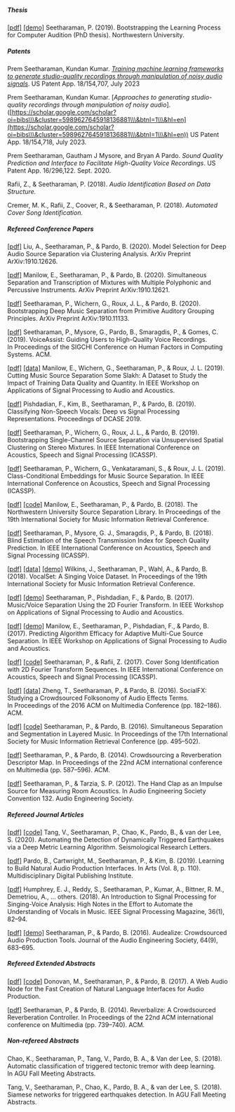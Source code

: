 
##### Thesis

[\[pdf\]](https://pseeth.github.io/public/papers/thesis.pdf) [\[demo\]](https://pseeth.github.io/public/thesis) Seetharaman, P. (2019). Bootstrapping the Learning Process for Computer Audition (PhD thesis). Northwestern University.

##### Patents

Prem Seetharaman, Kundan Kumar. *[Training machine learning frameworks to generate studio-quality recordings through manipulation of noisy audio signals](https://patents.google.com/patent/US20230230609A1/en)*. US Patent App. 18/154,707, July 2023

Prem Seetharaman, Kundan Kumar. \[*Approaches to generating studio-quality recordings through manipulation of noisy audio*].([https://scholar.google.com/scholar?oi=bibs\\\&cluster=5989627645918136881\\\&btnI=1\\\&hl=en](https://scholar.google.com/scholar?oi=bibs\\\&cluster=5989627645918136881\\\&btnI=1\\\&hl=en)) US Patent App. 18/154,718, July 2023.

Prem Seetharaman, Gautham J Mysore, and Bryan A Pardo. *Sound Quality Prediction and Interface to Facilitate High-Quality Voice Recordings*. US Patent App. 16/296,122. Sept. 2020.

Rafii, Z., & Seetharaman, P. (2018). *Audio Identification Based on Data Structure.*

Cremer, M. K., Rafii, Z., Coover, R., & Seetharaman, P. (2018). *Automated Cover Song Identification.*

##### Refereed Conference Papers

[\[pdf\]](https://arxiv.org/pdf/1910.12626.pdf) Liu, A., Seetharaman, P., & Pardo, B. (2020). Model Selection for Deep Audio Source Separation via Clustering Analysis. ArXiv Preprint ArXiv:1910.12626.

[\[pdf\]](https://arxiv.org/pdf/1910.12621.pdf) Manilow, E., Seetharaman, P., & Pardo, B. (2020). Simultaneous Separation and Transcription of Mixtures with Multiple Polyphonic and Percussive Instruments. ArXiv Preprint ArXiv:1910.12621.

[\[pdf\]](https://arxiv.org/pdf/1910.11133.pdf) Seetharaman, P., Wichern, G., Roux, J. L., & Pardo, B. (2020). Bootstrapping Deep Music Separation from Primitive Auditory Grouping Principles. ArXiv Preprint ArXiv:1910.11133.

[\[pdf\]](https://pseeth.github.io/public/papers/seetharaman_voiceassist_chi19.pdf) Seetharaman, P., Mysore, G., Pardo, B., Smaragdis, P., & Gomes, C. (2019). VoiceAssist: Guiding Users to High-Quality Voice Recordings. In Proceedings of the SIGCHI Conference on Human Factors in Computing Systems. ACM.

[\[pdf\]](https://pseeth.github.io/public/papers/manilow_wichern_seetharaman_le_roux_waspaa19.pdf) [\[data\]](https://www.slakh.com/) Manilow, E., Wichern, G., Seetharaman, P., & Roux, J. L. (2019). Cutting Music Source Separation Some Slakh: A Dataset to Study the Impact of Training Data Quality and Quantity. In IEEE Workshop on Applications of Signal Processing to Audio and Acoustics.

[\[pdf\]](https://pseeth.github.io/public/papers/pishdadian_kim_seetharaman_pardo_dcase2019.pdf) Pishdadian, F., Kim, B., Seetharaman, P., & Pardo, B. (2019). Classifying Non-Speech Vocals: Deep vs Signal Processing Representations. Proceedings of DCASE 2019.

[\[pdf\]](https://pseeth.github.io/public/papers/seetharaman_bootstrapping_icassp19.pdf) Seetharaman, P., Wichern, G., Roux, J. L., & Pardo, B. (2019). Bootstrapping Single-Channel Source Separation via Unsupervised Spatial Clustering on Stereo Mixtures. In IEEE International Conference on Acoustics, Speech and Signal Processing (ICASSP).

[\[pdf\]](https://pseeth.github.io/public/papers/seetharaman_class_icassp19.pdf) Seetharaman, P., Wichern, G., Venkataramani, S., & Roux, J. L. (2019). Class-Conditional Embeddings for Music Source Separation. In IEEE International Conference on Acoustics, Speech and Signal Processing (ICASSP).

[\[pdf\]](https://pseeth.github.io/public/papers/manilow_seetharaman_ismir18.pdf) [\[code\]](https://github.com/interactiveaudiolab/nussl) Manilow, E., Seetharaman, P., & Pardo, B. (2018). The Northwestern University Source Separation Library. In Proceedings of the 19th International Society for Music Information Retrieval Conference.

[\[pdf\]](https://pseeth.github.io/public/papers/seetharaman_mysore_icassp18.pdf) Seetharaman, P., Mysore, G. J., Smaragdis, P., & Pardo, B. (2018). Blind Estimation of the Speech Transmission Index for Speech Quality Prediction. In IEEE International Conference on Acoustics, Speech and Signal Processing (ICASSP).

[\[pdf\]](https://pseeth.github.io/public/papers/wilkins_seetharaman_ismir18.pdf) [\[data\]](https://zenodo.org/record/1193957) [\[demo\]](https://interactiveaudiolab.github.io/demos/vocalset) Wilkins, J., Seetharaman, P., Wahl, A., & Pardo, B. (2018). VocalSet: A Singing Voice Dataset. In Proceedings of the 19th International Society for Music Information Retrieval Conference.

[\[pdf\]](https://pseeth.github.io/publications/public/papers/seetharaman_2dft_waspaa2017.pdf) [\[demo\]](https://interactiveaudiolab.github.io/demos/2dft) Seetharaman, P., Pishdadian, F., & Pardo, B. (2017). Music/Voice Separation Using the 2D Fourier Transform. In IEEE Workshop on Applications of Signal Processing to Audio and Acoustics.

[\[pdf\]](https://pseeth.github.io/public/papers/manilow_seetharaman_pishdadian_waspaa2017.pdf) [\[demo\]](https://interactiveaudiolab.github.io/demos/multicue) Manilow, E., Seetharaman, P., Pishdadian, F., & Pardo, B. (2017). Predicting Algorithm Efficacy for Adaptive Multi-Cue Source Separation. In IEEE Workshop on Applications of Signal Processing to Audio and Acoustics.

[\[pdf\]](https://pseeth.github.io/public/papers/seetharaman_rafii_icassp17.pdf) [\[code\]](https://github.com/pseeth/coversong_identification) Seetharaman, P., & Rafii, Z. (2017). Cover Song Identification with 2D Fourier Transform Sequences. In IEEE International Conference on Acoustics, Speech and Signal Processing (ICASSP).

[\[pdf\]](https://pseeth.github.io/public/papers/zheng_seetharaman_pardo_acmmm.pdf) [\[data\]](http://music.eecs.northwestern.edu/data/socialfx/) Zheng, T., Seetharaman, P., & Pardo, B. (2016). SocialFX: Studying a Crowdsourced Folksonomy of Audio Effects Terms. In Proceedings of the 2016 ACM on Multimedia Conference (pp. 182–186). ACM.

[\[pdf\]](https://pseeth.github.io/public/papers/seetharaman_pardo_ismir16.pdf) [\[code\]](https://github.com/interactiveaudiolab/separation_segmentation_ismir) Seetharaman, P., & Pardo, B. (2016). Simultaneous Separation and Segmentation in Layered Music. In Proceedings of the 17th International Society for Music Information Retrieval Conference (pp. 495–502).

[\[pdf\]](https://pseeth.github.io/public/papers/seetharaman_pardo_acmmm14.pdf) Seetharaman, P., & Pardo, B. (2014). Crowdsourcing a Reverberation Descriptor Map. In Proceedings of the 22nd ACM international conference on Multimedia (pp. 587–596). ACM.

[\[pdf\]](https://pseeth.github.io/public/papers/seetharaman_tarzia_aes12.pdf) Seetharaman, P., & Tarzia, S. P. (2012). The Hand Clap as an Impulse Source for Measuring Room Acoustics. In Audio Engineering Society Convention 132. Audio Engineering Society.

##### Refereed Journal Articles

[\[pdf\]](https://pseeth.github.io/public/papers/tang_seetharaman_srl2020.pdf) [\[code\]](https://github.com/interactiveaudiolab/earthquakes) Tang, V., Seetharaman, P., Chao, K., Pardo, B., & van der Lee, S. (2020). Automating the Detection of Dynamically Triggered Earthquakes via a Deep Metric Learning Algorithm. Seismological Research Letters.

[\[pdf\]](https://pseeth.github.io/public/papers/pardo_cartwright_seetharaman_kim_arts19.pdf) Pardo, B., Cartwright, M., Seetharaman, P., & Kim, B. (2019). Learning to Build Natural Audio Production Interfaces. In Arts (Vol. 8, p. 110). Multidisciplinary Digital Publishing Institute.

[\[pdf\]](https://pseeth.github.io/public/papers/humphrey_spm19.pdf) Humphrey, E. J., Reddy, S., Seetharaman, P., Kumar, A., Bittner, R. M., Demetriou, A., … others. (2018). An Introduction to Signal Processing for Singing-Voice Analysis: High Notes in the Effort to Automate the Understanding of Vocals in Music. IEEE Signal Processing Magazine, 36(1), 82–94.

[\[pdf\]](https://pseeth.github.io/public/papers/seetharaman_pardo_audealize_jaes.pdf) [\[demo\]](https://audealize.appspot.com/) Seetharaman, P., & Pardo, B. (2016). Audealize: Crowdsourced Audio Production Tools. Journal of the Audio Engineering Society, 64(9), 683–695.

##### Refereed Extended Abstracts

[\[pdf\]](https://pseeth.github.io/public/papers/donovan_seetharaman_web_audio.pdf) [\[code\]](https://interactiveaudiolab.github.io/audealize_api) Donovan, M., Seetharaman, P., & Pardo, B. (2017). A Web Audio Node for the Fast Creation of Natural Language Interfaces for Audio Production.

[\[pdf\]](https://pseeth.github.io/public/papers/seetharaman_pardo_td_acmmm14.pdf) Seetharaman, P., & Pardo, B. (2014). Reverbalize: A Crowdsourced Reverberation Controller. In Proceedings of the 22nd ACM international conference on Multimedia (pp. 739–740). ACM.

##### Non-refereed Abstracts

Chao, K., Seetharaman, P., Tang, V., Pardo, B. A., & Van der Lee, S. (2018). Automatic classification of triggered tectonic tremor with deep learning. In AGU Fall Meeting Abstracts.

Tang, V., Seetharaman, P., Chao, K., Pardo, B. A., & van der Lee, S. (2018). Siamese networks for triggered earthquakes detection. In AGU Fall Meeting Abstracts.
